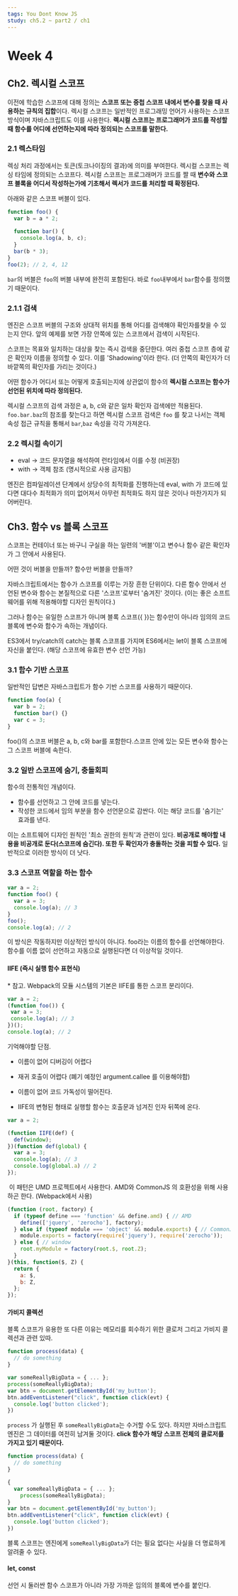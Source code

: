 ```yaml
---
tags: You Dont Know JS
study: ch5.2 ~ part2 / ch1
---
```


# Week 4

## Ch2. 렉시컬 스코프

이전에 학습한 스코프에 대해 정의는 **스코프 또는 중첩 스코프 내에서 변수를 찾을 때 사용하는 규칙의 집합**이다. 렉시컬 스코프는 일반적인 프로그래밍 언어가 사용하는 스코프 방식이며 자바스크립트도 이를 사용한다. **렉시컬 스코프는 프로그래머가 코드를 작성할 때 함수를 어디에 선언하는지에 따라 정의되는 스코프를 말한다.**

### 2.1 렉스타임

렉싱 처리 과정에서는 토큰(토크나이징의 결과)에 의미를 부여한다. 렉시컬 스코프는 렉싱 타임에 정의되는 스코프다. 렉시컬 스코프는 프로그래머가 코드를 짤 때 **변수와 스코프 블록을 어디서 작성하는가에 기초해서 렉서가 코드를 처리할 때 확정된다.**

아래와 같은 스코프 버블이 있다.

```javascript
function foo() {
  var b = a * 2;
  
  function bar() {
    console.log(a, b, c);
  }
  bar(b * 3);
}
foo(2); // 2, 4, 12
```

`bar`의 버블은 `foo`의 버블 내부에 완전히 포함된다. 바로 `foo`내부에서 `bar`함수를 정의했기 때문이다. 



### 2.1.1 검색

엔진은 스코프 버블의 구조와 상대적 위치를 통해 어디를 검색해야 확인자를찾을 수 있는지 안다. 앞의 예제를 보면 가장 안쪽에 있는 스코프에서 검색이 시작된다.

스코프는 목표와 일치하는 대상을 찾는 즉시 검색을 중단한다. 여러 중첩 스코프 층에 같은 확인자 이름을 정의할 수 있다. 이를 'Shadowing'이라 한다. (더 안쪽의 확인자가 더 바깥쪽의 확인자를 가리는 것이다.)

어떤 함수가 어디서 또는 어떻게 호출되는지에 상관없이 함수의 **렉시컬 스코프는 함수가 선언된 위치에 따라 정의된다.**

렉시컬 스코프의 검색 과정은 a, b, c와 같은 일차 확인자 검색에만 적용된다. `foo.bar.baz`의 참조를 찾는다고 하면 렉시컬 스코프 검색은 `foo` 를 찾고 나서는 객체 속성 접근 규칙을 통해서 `bar`,`baz` 속성을 각각 가져온다.

### 2.2 렉시컬 속이기

- eval ->  코드 문자열을 해석하여 런타임에서 이를 수정 (비권장)
- with -> 객체 참조 (명시적으로 사용 금지됨)

엔진은 컴파일레이션 단계에서 상당수의 최적화를 진행하는데 eval, with 가 코드에 있다면 대다수 최적화가 의미 없어져서 아무런 최적화도 하지 않은 것이나 마찬가지가 되어버린다.



## Ch3. 함수 vs 블록 스코프

스코프는 컨테이너 또는 바구니 구실을 하는 일련의 '버블'이고 변수나 함수 같은 확인자가 그 안에서 사용된다.

어떤 것이 버블을 만들까? 함수만 버블을 만들까?

자바스크립트에서는 함수가 스코프를 이루는 가장 흔한 단위이다. 다른 함수 안에서 선언된 변수와 함수는 본질적으로 다른 '스코프'로부터 '숨겨진' 것이다. (이는 좋은 소프트웨어를 위해 적용해야할 디자인 원칙이다.)

그러나 함수는 유일한 스코프가 아니며 블록 스코프({ })는 함수만이 아니라 임의의 코드 블록에 변수와 함수가 속하는 개념이다.

ES3에서 try/catch의 catch는 블록 스코프를 가지며 ES6에서는 let이 블록 스코프에 자신을 붙인다. (해당 스코프에 유효한 변수 선언 가능)



### 3.1 함수 기반 스코프

일반적인 답변은 자바스크립트가 함수 기반 스코프를 사용하기 때문이다.

```javascript
function foo(a) {
  var b = 2;
  function bar() {}
  var c = 3;
}
```

foo()의 스코프 버블은 a, b, c와 bar를 포함한다.스코프 안에 있는 모든 변수와 함수는 그 스코프 버블에 속한다.



### 3.2 일반 스코프에 숨기, 충돌회피

함수의 전통적인 개념이다.

- 함수를 선언하고 그 안에 코드를 넣는다.
- 작성한 코드에서 임의 부분을 함수 선언문으로 감싼다. 이는 해당 코드를 '숨기는' 효과를 낸다.

이는 소프트웨어 디자인 원칙인 '최소 권한의 원칙'과 관련이 있다. **비공개로 해야할 내용을 비공개로 둔다(스코프에 숨긴다). 또한 두 확인자가 충돌하는 것을 피할 수 있다.** 일반적으로 이러한 방식이 더 낫다.



### 3.3 스코프 역할을 하는 함수

```javascript
var a = 2;
function foo() {
  var a = 3;
  console.log(a); // 3
}
foo();
console.log(a); // 2
```

이 방식은 작동하지만 이상적인 방식이 아니다. foo라는 이름의 함수를 선언해야한다. 함수를 이름 없이 선언하고 자동으로 실행된다면 더 이상적일 것이다. 



#### IIFE (즉시 실행 함수 표현식)

\* 참고. Webpack의 모듈 시스템의 기본은 IIFE를 통한 스코프 분리이다.

```javascript
var a = 2;
(function foo()) {
 var a = 3;
 console.log(a); // 3
})();
console.log(a); // 2
```

기억해야할 단점.

- 이름이 없어 디버깅이 어렵다
- 재귀 호출이 어렵다 (폐기 예정인 argument.callee 를 이용해야함)
- 이름이 없어 코드 가독성이 떨어진다.



- IIFE의 변형된 형태로 실행할 함수는 호출문과 넘겨진 인자 뒤쪽에 온다. 

```javascript
var a = 2;

(function IIFE(def) {
  def(window);
})(function def(global) {
  var a = 3;
  console.log(a); // 3
  console.log(global.a) // 2
});
```

​	이 패턴은 UMD 프로젝트에서 사용한다. AMD와 CommonJS 의 호환성을 위해 사용하곤 한다. (Webpack에서 사용)

```javascript
(function (root, factory) {
  if (typeof define === 'function' && define.amd) { // AMD
    define(['jquery', 'zerocho'], factory);
  } else if (typeof module === 'object' && module.exports) { // CommonJS
    module.exports = factory(require('jquery'), require('zerocho'));
  } else { // window
    root.myModule = factory(root.$, root.Z); 
  }
}(this, function($, Z) {
  return {
    a: $,
    b: Z,
  };
});
```



#### 가비지 콜렉션

블록 스코프가 유용한 또 다른 이유는 메모리를 회수하기 위한 클로저 그리고 가비지 콜렉션과 관련 있따.

```javascript
function process(data) { 
  // do something
}

var someReallyBigData = { ... };
process(someReallyBigData);
var btn = document.getElementById('my_button');
btn.addEventListener("click", function click(evt) {
  console.log('button clicked');
})
```

`process` 가 실행된 후 `someReallyBigData`는 수거할 수도 있다. 하지만 자바스크립트 엔진은 그 데이터를 여전히 남겨둘 것이다. **click 함수가 해당 스코프 전체의 클로저를 가지고 있기 때문이다.**

```javascript
function process(data) { 
  // do something
}

{
  var someReallyBigData = { ... };
	process(someReallyBigData);
}
var btn = document.getElementById('my_button');
btn.addEventListener("click", function click(evt) {
  console.log('button clicked');
})
```

블록 스코프는 엔진에게 `someReallyBigData`가 더는 필요 없다는 사실을 더 명료하게 알려줄 수 있다.



#### let, const

선언 시 둘러싼 함수 스코프가 아니라 가장 가까운 임의의 블록에 변수를 붙인다.